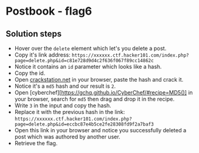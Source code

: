 # Postbook - flag6

## Solution steps
- Hover over the `delete` element which let's you delete a post.
- Copy it's link address: `https://xxxxxx.ctf.hacker101.com/index.php?page=delete.php&id=c81e728d9d4c2f636f067f89cc14862c`
- Notice it contains an `id` parameter which looks like a hash.
- Copy the id.
- Open [crackstation.net](https://crackstation.net/) in your browser, paste the hash and crack it.
- Notice it's a `md5` hash and our result is `2`.
- Open [cyberchef][https://gchq.github.io/CyberChef/#recipe=MD5()] in your browser, search for `md5` then drag and drop it in the recipe.
- Write `3` in the input and copy the hash.
- Replace it with the previous hash in the link: `https://xxxxxx.ctf.hacker101.com/index.php?page=delete.php&id=eccbc87e4b5ce2fe28308fd9f2a7baf3`
- Open this link in your browser and notice you successfully deleted a post which was authored by another user.
- Retrieve the flag.
